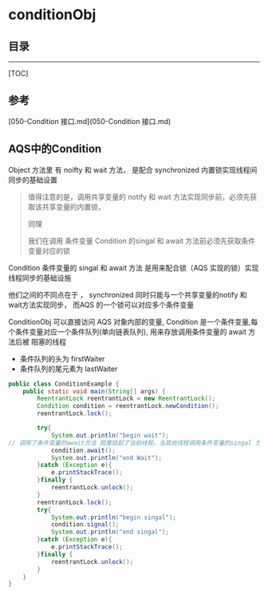 # conditionObj

## 目录

------

[TOC]

## 参考

[050-Condition 接口.md](050-Condition 接口.md) 

## AQS中的Condition

Object 方法里 有 noifty 和 wait 方法， 是配合 synchronized 内置锁实现线程间同步的基础设置

> 值得注意的是，调用共享变量的 notify 和 wait 方法实现同步前，必须先获取该共享变量的内置锁，
>
> 同理
>
> 我们在调用 条件变量 Condition 的singal 和 await 方法前必须先获取条件变量对应的锁

Condition  条件变量的 singal 和 await 方法 是用来配合锁（AQS 实现的锁）实现线程同步的基础设施

他们之间的不同点在于 ， synchronized 同时只能与一个共享变量的notify 和 wait方法实现同步， 而AQS 的一个锁可以对应多个条件变量

ConditionObj 可以直接访问 AQS 对象内部的变量, Condition 是一个条件变量,每个条件变量对应一个条件队列(单向链表队列), 用来存放调用条件变量的 await 方法后被 阻塞的线程

- 条件队列的头为 firstWaiter
- 条件队列的尾元素为 lastWaiter

```java
public class ConditionExample {
    public static void main(String[] args) {
        ReentrantLock reentrantLock = new ReentrantLock();
        Condition condition = reentrantLock.newCondition();
        reentrantLock.lock();

        try{
            System.out.println("begin wait");
// 调用了条件变量的await方法 阻塞挂起了当前线程，当其他线程调用条件变量的singal 方法时， 被阻塞的线程才会从await方法处返回， 需要注意的是， 和调用Object 的 wait方法一样， 如果在没有获取到锁的前提下调用了条件变量的wait 方法， 会抛出 illegalMonitorStateExecption
            condition.await();
            System.out.println("end Wait");
        }catch (Exception e){
            e.printStackTrace();
        }finally {
            reentrantLock.unlock();
        }
        reentrantLock.lock();
        try{
            System.out.println("begin singal");
            condition.signal();
            System.out.println("end singal");
        }catch (Exception e){
            e.printStackTrace();
        }finally {
            reentrantLock.unlock();
        }
    }
}
```

